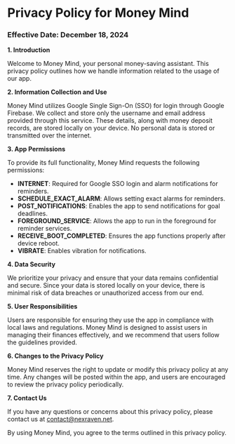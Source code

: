 # Privacy Policy for Money Mind

### Effective Date: December 18, 2024

**1. Introduction**

Welcome to Money Mind, your personal money-saving assistant. This privacy policy outlines how we handle information related to the usage of our app.

**2. Information Collection and Use**

Money Mind utilizes Google Single Sign-On (SSO) for login through Google Firebase. We collect and store only the username and email address provided through this service. These details, along with money deposit records, are stored locally on your device. No personal data is stored or transmitted over the internet.

**3. App Permissions**

To provide its full functionality, Money Mind requests the following permissions:

- **INTERNET**: Required for Google SSO login and alarm notifications for reminders.
- **SCHEDULE_EXACT_ALARM**: Allows setting exact alarms for reminders.
- **POST_NOTIFICATIONS**: Enables the app to send notifications for goal deadlines.
- **FOREGROUND_SERVICE**: Allows the app to run in the foreground for reminder services.
- **RECEIVE_BOOT_COMPLETED**: Ensures the app functions properly after device reboot.
- **VIBRATE**: Enables vibration for notifications.

**4. Data Security**

We prioritize your privacy and ensure that your data remains confidential and secure. Since your data is stored locally on your device, there is minimal risk of data breaches or unauthorized access from our end.

**5. User Responsibilities**

Users are responsible for ensuring they use the app in compliance with local laws and regulations. Money Mind is designed to assist users in managing their finances effectively, and we recommend that users follow the guidelines provided.

**6. Changes to the Privacy Policy**

Money Mind reserves the right to update or modify this privacy policy at any time. Any changes will be posted within the app, and users are encouraged to review the privacy policy periodically.

**7. Contact Us**

If you have any questions or concerns about this privacy policy, please contact us at [contact@nexraven.net](mailto:contact@nexraven.net).

By using Money Mind, you agree to the terms outlined in this privacy policy.
